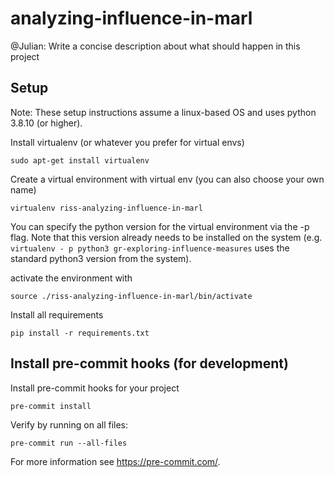 # analyzing-influence-in-marl

@Julian: Write a concise description about what should happen in this project

## Setup

Note: These setup instructions assume a linux-based OS and uses python 3.8.10 (or higher).

Install virtualenv (or whatever you prefer for virtual envs)

`sudo apt-get install virtualenv`

Create a virtual environment with virtual env (you can also choose your own name)

`virtualenv riss-analyzing-influence-in-marl`

You can specify the python version for the virtual environment via the -p flag. Note that this version already needs to be installed on the system (e.g. `virtualenv - p python3 gr-exploring-influence-measures` uses the standard python3 version from the system).

activate the environment with

`source ./riss-analyzing-influence-in-marl/bin/activate`

Install all requirements

`pip install -r requirements.txt`

## Install pre-commit hooks (for development)
Install pre-commit hooks for your project

`pre-commit install`

Verify by running on all files:

`pre-commit run --all-files`

For more information see https://pre-commit.com/.